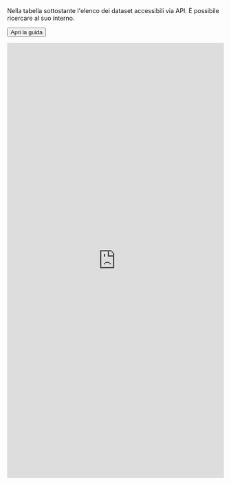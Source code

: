 <div class="flash">
Nella tabella sottostante l'elenco dei dataset accessibili via API. È possibile ricercare al suo interno.
</div>

<button class="btn btn-sm" type="button"><a target="./">Apri la guida</a></button>

<iframe title="Dataset del data warehouse di ISTAT " aria-label="chart" id="datawrapper-chart-dEDXO" src="https://datawrapper.dwcdn.net/dEDXO/2/" scrolling="no" frameborder="0" style="width: 0; min-width: 100% !important; border: none;" height="1011"></iframe><script type="text/javascript">!function(){"use strict";window.addEventListener("message",(function(a){if(void 0!==a.data["datawrapper-height"])for(var e in a.data["datawrapper-height"]){var t=document.getElementById("datawrapper-chart-"+e)||document.querySelector("iframe[src*='"+e+"']");t&&(t.style.height=a.data["datawrapper-height"][e]+"px")}}))}();
</script>
